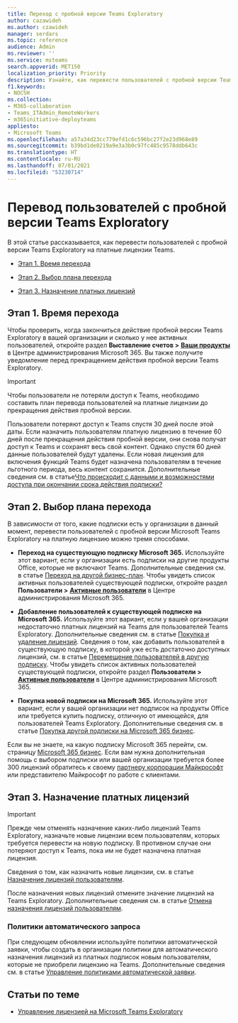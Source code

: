 ```yaml
---
title: Переход с пробной версии Teams Exploratory
author: cazawideh
ms.author: czawideh
manager: serdars
ms.topic: reference
audience: Admin
ms.reviewer: ''
ms.service: msteams
search.appverid: MET150
localization_priority: Priority
description: Узнайте, как перевести пользователей с пробной версии Teams Exploratory на платную лицензию.
f1.keywords:
- NOCSH
ms.collection:
- M365-collaboration
- Teams_ITAdmin_RemoteWorkers
- m365initiative-deployteams
appliesto:
- Microsoft Teams
ms.openlocfilehash: a57a34d23cc779efd1c6c596bc27f2e23d968e89
ms.sourcegitcommit: b39bd1de0219a9e3a3b0c97fc485c9578ddb643c
ms.translationtype: HT
ms.contentlocale: ru-RU
ms.lasthandoff: 07/01/2021
ms.locfileid: "53230714"
---
```

# <a name="upgrade-users-from-the-teams-exploratory-trial"></a>Перевод пользователей с пробной версии Teams Exploratory

В этой статье рассказывается, как перевести пользователей с пробной версии Teams Exploratory на платные лицензии Teams.

- [Этап 1. Время перехода](#step-1-when-to-upgrade)

- [Этап 2. Выбор плана перехода](#step-2-choose-an-upgrade-path)

- [Этап 3. Назначение платных лицензий](#step-3-assign-paid-licenses)

## <a name="step-1-when-to-upgrade"></a>Этап 1. Время перехода  

Чтобы проверить, когда закончиться действие пробной версии Teams Exploratory в вашей организации и сколько у нее активных пользователей, откройте раздел **Выставление счетов >** <a href="https://go.microsoft.com/fwlink/p/?linkid=842054" target="_blank"><b>Ваши продукты</b></a> в Центре администрирования Microsoft 365. Вы также получите уведомление перед прекращением действия пробной версии Teams Exploratory.

> [!IMPORTANT]
> Чтобы пользователи не потеряли доступ к Teams, необходимо составить план перевода пользователей на платные лицензии до прекращения действия пробной версии.
>
> Пользователи потеряют доступ к Teams спустя 30 дней после этой даты. Если назначить пользователям платную лицензию в течение 60 дней после прекращения действия пробной версии, они снова получат доступ к Teams и сохранят весь свой контент. Однако спустя 60 дней данные пользователей будут удалены. Если новая лицензия для включения функций Teams будет назначена пользователям в течение льготного периода, весь контент сохранится. Дополнительные сведения см. в статье<a href="/microsoft-365/commerce/subscriptions/what-if-my-subscription-expires?view=o365-worldwide" target="_blank">Что происходит с данными и возможностями доступа при окончании срока действия подписки?</a>

## <a name="step-2-choose-an-upgrade-path"></a>Этап 2. Выбор плана перехода

В зависимости от того, какие подписки есть у организации в данный момент, перевести пользователей с пробной версии Microsoft Teams Exploratory на платную лицензию можно тремя способами.

- **Переход на существующую подписку Microsoft 365.** Используйте этот вариант, если у организации есть подписки на другие продукты Office, которые не включают Teams. Дополнительные сведения см. в статье <a href="/microsoft-365/commerce/subscriptions/upgrade-to-different-plan?view=o365-worldwide" target="_blank">Переход на другой бизнес-план</a>. Чтобы увидеть список активных пользователей существующей подписки, откройте раздел **Пользователи >** <a href="https://go.microsoft.com/fwlink/p/?linkid=834822" target="_blank"><b>Активные пользователи</b></a> в Центре администрирования Microsoft 365.

- **Добавление пользователей к существующей подписке на Microsoft 365.** Используйте этот вариант, если у вашей организации недостаточно платных лицензий на Teams для пользователей Teams Exploratory. Дополнительные сведения см. в статье <a href="/microsoft-365/commerce/licenses/buy-licenses?view=o365-worldwide" target="_blank">Покупка и удаление лицензий</a>. Сведения о том, как добавить пользователей в существующую подписку, в которой уже есть достаточно доступных лицензий, см. в статье <a href="/microsoft-365/commerce/subscriptions/move-users-different-subscription?view=o365-worldwide" target="_blank">Перемещение пользователей в другую подписку</a>. Чтобы увидеть список активных пользователей существующей подписки, откройте раздел **Пользователи >** <a href="https://go.microsoft.com/fwlink/p/?linkid=834822" target="_blank"><b>Активные пользователи</b></a> в Центре администрирования Microsoft 365.

- **Покупка новой подписки на Microsoft 365.** Используйте этот вариант, если у вашей организации нет подписок на продукты Office или требуется купить подписку, отличную от имеющейся, для пользователей Teams Exploratory.  Дополнительные сведения см. в статье <a href="/microsoft-365/commerce/try-or-buy-microsoft-365?view=o365-worldwide%22%20\#buy-a-different-subscription" target="_blank">Покупка другой подписки на Microsoft 365 бизнес</a>.

Если вы не знаете, на какую подписку Microsoft 365 перейти, см. страницу <a href="https://www.microsoft.com/microsoft-365/business#coreui-heading-hiatrep" target="_blank">Microsoft 365 бизнес</a>. Если вам нужна дополнительная помощь с выбором подписки или вашей организации требуется более 300 лицензий обратитесь к своему <a href="https://www.microsoft.com/solution-providers/home" target="_blank">партнеру корпорации Майкрософт</a> или представителю Майкрософт по работе с клиентами.

## <a name="step-3-assign-paid-licenses"></a>Этап 3. Назначение платных лицензий

> [!IMPORTANT]
> Прежде чем отменять назначение каких-либо лицензий Teams Exploratory, назначьте новые лицензии всем пользователям, которых требуется перевести на новую подписку. В противном случае они потеряют доступ к Teams, пока им не будет назначена платная лицензия.  

Сведения о том, как назначить новые лицензии, см. в статье <a href="/microsoft-365/admin/manage/assign-licenses-to-users?view=o365-worldwide&viewFallbackFrom=o365-worldwide%22%20%5C" target="_blank">Назначение лицензий пользователям</a>.  

После назначения новых лицензий отмените значение лицензий на Teams Exploratory. Дополнительные сведения см. в статье <a href="/microsoft-365/admin/manage/remove-licenses-from-users?view=o365-worldwide" target="_blank">Отмена назначения лицензий пользователям</a>.

### <a name="auto-claim-policies"></a>Политики автоматического запроса

При следующем обновлении используйте политики автоматической заявки, чтобы создать в организации политики для автоматического назначения лицензий из платных подписок новым пользователям, которые не приобрели лицензию на Teams. Дополнительные сведения см. в статье <a href="/microsoft-365/commerce/licenses/manage-auto-claim-policies?view=o365-worldwide" target="_blank">Управление политиками автоматической заявки</a>.

## <a name="related-topics"></a>Статьи по теме

- [Управление лицензией на Microsoft Teams Exploratory](teams-exploratory.md)
